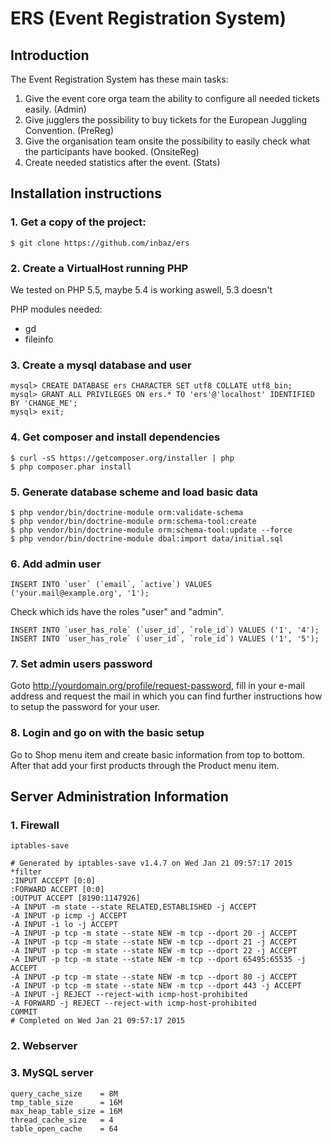 ERS (Event Registration System)
=============================

Introduction
------------

The Event Registration System has these main tasks:
1. Give the event core orga team the ability to configure all needed tickets easily. (Admin)
1. Give jugglers the possibility to buy tickets for the European Juggling Convention. (PreReg)
2. Give the organisation team onsite the possibility to easily check what the participants have booked. (OnsiteReg)
3. Create needed statistics after the event. (Stats)

Installation instructions
-------------------------

### 1. Get a copy of the project:

```
$ git clone https://github.com/inbaz/ers
```

### 2. Create a VirtualHost running PHP 

We tested on PHP 5.5, maybe 5.4 is working aswell, 5.3 doesn't

PHP modules needed:
- gd
- fileinfo

### 3. Create a mysql database and user

```
mysql> CREATE DATABASE ers CHARACTER SET utf8 COLLATE utf8_bin;
mysql> GRANT ALL PRIVILEGES ON ers.* TO 'ers'@'localhost' IDENTIFIED BY 'CHANGE_ME';
mysql> exit;
```

### 4. Get composer and install dependencies

```
$ curl -sS https://getcomposer.org/installer | php
$ php composer.phar install
```    

### 5. Generate database scheme and load basic data

```
$ php vendor/bin/doctrine-module orm:validate-schema
$ php vendor/bin/doctrine-module orm:schema-tool:create
$ php vendor/bin/doctrine-module orm:schema-tool:update --force
$ php vendor/bin/doctrine-module dbal:import data/initial.sql
```

### 6. Add admin user

```
INSERT INTO `user` (`email`, `active`) VALUES ('your.mail@example.org', '1');
```

Check which ids have the roles "user" and "admin".

```
INSERT INTO `user_has_role` (`user_id`, `role_id`) VALUES ('1', '4');
INSERT INTO `user_has_role` (`user_id`, `role_id`) VALUES ('1', '5');
```

### 7. Set admin users password

Goto http://yourdomain.org/profile/request-password, fill in your e-mail 
address and request the mail in which you can find further instructions how to
setup the password for your user.

### 8. Login and go on with the basic setup

Go to Shop menu item and create basic information from top to bottom. After that
add your first products through the Product menu item.

Server Administration Information
---------------------------------

### 1. Firewall

    iptables-save
```
# Generated by iptables-save v1.4.7 on Wed Jan 21 09:57:17 2015
*filter
:INPUT ACCEPT [0:0]
:FORWARD ACCEPT [0:0]
:OUTPUT ACCEPT [8190:1147926]
-A INPUT -m state --state RELATED,ESTABLISHED -j ACCEPT
-A INPUT -p icmp -j ACCEPT
-A INPUT -i lo -j ACCEPT
-A INPUT -p tcp -m state --state NEW -m tcp --dport 20 -j ACCEPT
-A INPUT -p tcp -m state --state NEW -m tcp --dport 21 -j ACCEPT
-A INPUT -p tcp -m state --state NEW -m tcp --dport 22 -j ACCEPT
-A INPUT -p tcp -m state --state NEW -m tcp --dport 65495:65535 -j ACCEPT
-A INPUT -p tcp -m state --state NEW -m tcp --dport 80 -j ACCEPT
-A INPUT -p tcp -m state --state NEW -m tcp --dport 443 -j ACCEPT
-A INPUT -j REJECT --reject-with icmp-host-prohibited
-A FORWARD -j REJECT --reject-with icmp-host-prohibited
COMMIT
# Completed on Wed Jan 21 09:57:17 2015
```

### 2. Webserver

### 3. MySQL server

```
query_cache_size    = 8M
tmp_table_size      = 16M
max_heap_table_size = 16M
thread_cache_size   = 4
table_open_cache    = 64
```